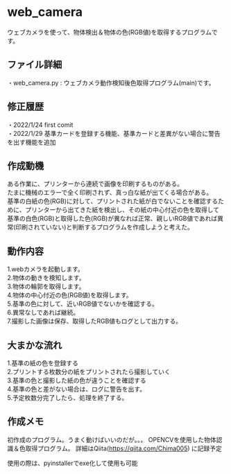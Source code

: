 # web_camera
ウェブカメラを使って、物体検出＆物体の色(RGB値)を取得するプログラムです。

## ファイル詳細
・web_camera.py : ウェブカメラ動作検知後色取得プログラム(main)です。<br>

## 修正履歴
・2022/1/24 first comit<br>
・2022/1/29 基準カードを登録する機能、基準カードと差異がない場合に警告を出す機能を追加<br>

## 作成動機
ある作業に、プリンターから連続で画像を印刷するものがある。<br>
たまに機械のエラーで全く印刷されず、真っ白な紙が出てくる場合がある。<br>
基準の白紙の色(RGB)に対して、プリントされた紙が白でないことを確認するために、プリンターから出てきた紙を検出し、その紙の中心付近の色を取得して<br>
基準の白色(RGB)と取得した色(RGB)が異なれば正常、親しいRGB値であれば異常(印刷されていない)と判断するプログラムを作成しようと考えた。


## 動作内容
1.webカメラを起動します。<br>
2.物体の動きを検知します。<br>
3.物体の輪郭を取得します。<br>
4.物体の中心付近の色(RGB値)を取得します。<br>
5.基準の色に対して、近いRGB値でないかを確認する。<br>
6.異常なしであれば継続。<br>
7.撮影した画像は保存、取得したRGB値もログとして出力する。<br>

## 大まかな流れ
1.基準の紙の色を登録する<br>
2.プリントする枚数分の紙をプリントされたら撮影していく<br>
3.基準の色と撮影した紙の色が違うことを確認する<br>
4.基準の色と差がない場合は、ログに警告を出す。<br>
5.予定枚数分完了したら、処理を終了する。<br>

## 作成メモ
初作成のプログラム。うまく動けばいいのだが。。。
OPENCVを使用した物体認識＆色取得プログラム。
詳細はQiita(https://qiita.com/Chima005) に記録予定

使用の際は、pyinstallerでexe化して使用も可能
